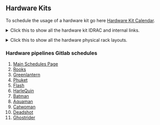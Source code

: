 ## Hardware Kits

To schedule the usage of a hardware kit go here [Hardware Kit Calendar](https://confluence.di2e.net/calendar/calendarPage.action?spaceKey=THISISCVAH&calendarId=7143902f-fd4d-467b-b937-13607f1db498).

<p>
<details>
<summary>Click this to show all the hardware kit IDRAC and internal links.</summary>

| Kit Name | IDRAC Links | Internal Kit Links | 
| ---      | ---      | ---      | 
| Aquaman | <ul><li>https://idrac1.aquaman/</li><li>https://idrac2.aquaman/</li><li>https://idrac3.aquaman/</li><li>https://idrac4.aquaman/</li><li>https://idrac5.aquaman/</li><li>https://idrac6.aquaman/</li><li>https://idrac7.aquaman/</li><li>https://idrac8.aquaman/</li></ul> | <ul><li>https://esx.aquaman/</li><li>https://firewall.aquaman/</li><li>https://controller.aquaman/</li></ul> | 
| Batman | <ul><li>https://idrac1.batman/</li><li>https://idrac2.batman/</li><li>https://idrac3.batman/</li><li>https://idrac4.batman/</li><li>https://idrac5.batman/</li><li>https://idrac6.batman/</li><li>https://idrac7.batman/</li></ul> | <ul><li>https://esx.batman/</li><li>https://firewall.batman/</li><li>https://controller.batman/</li></ul> | 
| Catwoman | <ul><li>https://idrac1.catwoman/</li><li>https://idrac2.catwoman/</li><li>https://idrac3.catwoman/</li><li>https://idrac4.catwoman/</li><li>https://idrac5.catwoman/</li><li>https://idrac6.catwoman/</li><li>https://idrac7.catwoman/</li></ul> | <ul><li>https://esx.catwoman/</li><li>https://firewall.catwoman/</li><li>https://controller.catwoman/</li></ul> | 
| Deadshot | <ul><li>https://idrac1.deadshot/</li><li>https://idrac2.deadshot/</li><li>https://idrac3.deadshot/</li><li>https://idrac4.deadshot/</li><li>https://idrac5.deadshot/</li><li>https://idrac6.deadshot/</li><li>https://idrac7.deadshot/</li></ul> | <ul><li>https://esx.deadshot/</li><li>https://firewall.deadshot/</li><li>https://controller.deadshot/</li></ul> | 
| Flash | <ul><li>https://idrac1.flash/</li><li>https://idrac2.flash/</li><li>https://idrac3.flash/</li><li>https://idrac4.flash/</li><li>https://idrac5.flash/</li><li>https://idrac6.flash/</li><li>https://idrac7.flash/</li></ul> | <ul><li>https://esx.flash/</li><li>https://firewall.flash/</li><li>https://controller.flash/</li></ul> | 
| Greenlantern | <ul><li>https://idrac1.greenlantern/</li><li>https://idrac2.greenlantern/</li><li>https://idrac3.greenlantern/</li><li>https://idrac4.greenlantern/</li><li>https://idrac5.greenlantern/</li><li>https://idrac6.greenlantern/</li><li>https://idrac7.greenlantern/</li></ul> | <ul><li>https://esx.greenlantern/</li><li>https://firewall.greenlantern/</li><li>https://controller.greenlantern/</li></ul> | 
| Harlequin | <ul><li>https://idrac1.harlequin/</li><li>https://idrac2.harlequin/</li><li>https://idrac3.harlequin/</li><li>https://idrac4.harlequin/</li><li>https://idrac5.harlequin/</li><li>https://idrac6.harlequin/</li><li>https://idrac7.harlequin/</li></ul> | <ul><li>https://esx.harlequin/</li><li>https://firewall.harlequin/</li><li>https://controller.harlequin/</li></ul> | 
| Phuket | <ul><li>https://idrac1.phuket/</li><li>https://idrac2.phuket/</li><li>https://idrac3.phuket/</li><li>https://idrac4.phuket/</li><li>https://idrac5.phuket/</li><li>https://idrac6.phuket/</li><li>https://idrac7.phuket/</li></ul> | <ul><li>https://esx.phuket/</li><li>https://firewall.phuket/</li><li>https://controller.phuket/</li></ul> | 
| Rooks | <ul><li>https://idrac1.rooks/</li><li>https://idrac2.rooks/</li><li>https://idrac3.rooks/</li><li>https://idrac4.rooks/</li><li>https://idrac5.rooks/</li><li>https://idrac6.rooks/</li><li>https://idrac7.rooks/</li></ul> | <ul><li>https://esx.rooks/</li><li>https://firewall.rooks/</li><li>https://controller.rooks/</li></ul> | 

</details>
</p>

<p>
<details>
<summary>Click this to show all the hardware physical rack layouts.</summary>

> '#' stands for the actual elevation number on the physical rack. In the server room first find the Rack number (IE: Rack 1).  Then find the elevation number to identify where the hardware actually is.

<strong>Rack 3</strong>

| # | Physical equipment | Notes |
| ---      | ---      | ---      |
| 42 | Dell 4112 Switch | Aquaman Switch | 
| 41 | | |
| 40 | iDRAC-R440-Kit1-1 | Aquaman Legacy R440 ESXI Server |
| 39 | iDRAC-R440-Kit1-2 | Aquaman Legacy R440 Server 1 |
| 38 | iDRAC-R440-Kit1-3 | Aquaman Legacy R440 Server 2 |
| 37 | iDRAC-R440-Kit1-4 | Aquaman Legacy R440 Sensor 1 |
| 36 | iDRAC-R440-Kit1-5 | Aquaman Legacy R440 Sensor 2 |
| 35 | iDRAC-R440-Kit1-6 | Aquaman Legacy R440 Sensor 3 |
| 34 | iDRAC-R440-Kit1-7 | Aquaman Legacy R440 Sensor 4 |
| 33 | iDRAC-R440-Kit1-8 | Aquaman Legacy R440 Sensor 5 |
| 32 | | |
| 31 | Dell 4112 Switch | | Batman Switch |
| 30 | iDRAC-R440-Kit2-1 | Batman Legacy R440 ESXI Server |
| 29 | iDRAC-R440-Kit2-2 | Batman Legacy R440 Server 1 |
| 28 | iDRAC-R440-Kit2-3 | Batman Legacy R440 Server 2 |
| 27 | iDRAC-R440-Kit2-4 | Batman Legacy R440 Sensor 1 |
| 26 | iDRAC-R440-Kit2-5 | Batman Legacy R440 Sensor 2 |
| 25 | iDRAC-R440-Kit2-6 | Batman Legacy R440 Sensor 3 |
| 24 | iDRAC-R440-Kit2-7 | Batman Legacy R440 Sensor 4 |
| 23 | Dell 4112 Switch | Catwoman Switch | 
| 22 | iDRAC-R440-Kit3-1 | Catwoman R440 Common Node ESXI Server |
| 21 | iDRAC-R440-Kit3-2 | Catwoman R440 Common Node Server 1 |
| 20 | iDRAC-R440-Kit3-3 | Catwoman R440 Common Node Server 2 |
| 19 | iDRAC-R440-Kit3-4 | Catwoman R440 Common Node Sensor 1 |
| 18 | iDRAC-R440-Kit3-5 | Catwoman R440 Common Node Sensor 2 |
| 17 | iDRAC-R440-Kit3-6 | Catwoman R440 Common Node Sensor 3 |
| 16 | iDRAC-R440-Kit3-7 | Catwoman R440 Common Node Sensor 4 |
| 15 | | | 
| 14 | Dell 4112 Switch | Deadshot Switch | 
| 13 | iDRAC-R440-Kit4-1 | Deadshot ESXI Server | 
| 12 | iDRAC-R440-Kit4-2 | Deadshot R440 Common Node Server 1 | 
| 11 | iDRAC-R440-Kit4-3 | Deadshot R440 Common Node Server 2 | 
| 10 | iDRAC-R440-Kit4-4 | Deadshot R440 Common Node Sensor 1 | 
| 9 | iDRAC-R440-Kit4-5 | Deadshot R440 Common Node Sensor 2 | 
| 8 | iDRAC-R440-Kit4-6 | Deadshot R440 Common Node Sensor 3 | 
| 7 | iDRAC-R440-Kit4-7 | Deadshot R440 Common Node Sensor 4 | 
| 6 | PDU 1 | | 
| 5 | PDU 1 | | 
| 4 | PDU 1 | | 
| 3 | PDU 2 | | 
| 2 | PDU 2 | | 
| 1 | PDU 2 | | 

<strong>Rack 4</strong>

| # | Physical equipment | Notes   |
| ---      | ---      | ---      |
| 42 | | | 
| 41 | | | 
| 40 | | | 
| 39 | | | 
| 38 | | | 
| 37 | | | 
| 36 | | | 
| 35 | | | 
| 34 | | | 
| 33 | | | 
| 32 | | | 
| 31 | Dell 4112 switch | Greenlantern Switch | 
| 30 | iDRAC-R440-Kit7-1 | Greenlantern R440 Common Node ESXI | 
| 29 | iDRAC-R440-Kit7-2 | Greenlantern R440 Common Node Server 1 | 
| 28 | iDRAC-R440-Kit7-3 | Greenlantern R440 Common Node Server 2 | 
| 27 | iDRAC-R440-Kit7-4 | Greenlantern R440 Common Node Sensor 1 | 
| 26 | iDRAC-R440-Kit7-5 | Greenlantern R440 Common Node Sensor 2 | 
| 25 | iDRAC-R440-Kit7-6 | Greenlantern R440 Common Node Sensor 3 | 
| 24 | iDRAC-R440-Kit7-7 | Greenlantern R440 Common Node Sensor 4 | 
| 23 | | | 
| 22 | Dell 4112 switch | Harlequin Switch | 
| 21 | iDRAC-R440-Kit8-1 | Harlequin R440 Common Node ESXI | 
| 20 | iDRAC-R440-Kit8-2 | Harlequin R440 Common Node Server 1 | 
| 19 | iDRAC-R440-Kit8-3 | Harlequin R440 Common Node Server 2 | 
| 18 | iDRAC-R440-Kit8-4 | Harlequin R440 Common Node Sensor 1 | 
| 17 | iDRAC-R440-Kit8-5 | Harlequin R440 Common Node Sensor 2 | 
| 16 | iDRAC-R440-Kit8-6 | Harlequin R440 Common Node Sensor 3 | 
| 15 | iDRAC-R440-Kit8-7 | Harlequin R440 Common Node Sensor 4 | 
| 14 | | | 
| 13 | | | 
| 12 | | | 
| 11 | | | 
| 10 | | | 
| 9 | | | 
| 8 | | | 
| 7 | | | 
| 6 | PDU 1 | | 
| 5 | PDU 1 | | 
| 4 | PDU 1 | | 
| 3 | PDU 2 | | 
| 2 | PDU 2 | | 
| 1 | PDU 2 | | 


<strong>Rack 5</strong>

| # | Physical equipment | Notes   |
| ---      | ---      | ---      |
| 42 | | | 
| 41 | | | 
| 40 | | | 
| 39 | | | 
| 38 | | | 
| 37 | | | 
| 36 | | | 
| 35 | | | 
| 34 | | | 
| 33 | | | 
| 32 | Dell 4112 switch | | 
| 31 | iDRAC-R440-Kit6-1 | Flash Legacy R440 ESXI | 
| 30 | iDRAC-R440-Kit6-2 | Flash Legacy R440 Server 1 | 
| 29 | iDRAC-R440-Kit6-3 | Flash Legacy R440 Server 2 |  
| 28 | iDRAC-R440-Kit6-4 | Flash Legacy R440 Sensor 1 | 
| 27 | iDRAC-R440-Kit6-5 | Flash Legacy R440 Sensor 2 | 
| 26 | iDRAC-R440-Kit6-6 | Flash Legacy R440 Sensor 3 | 
| 25 | iDRAC-R440-Kit6-7 | Flash Legacy R440 Sensor 4 | 
| 24 | | | 
| 23 | | | 
| 22 | Dell 4112 switch | | 
| 21 | iDRAC-R440-Kit9-1 | Phuket Legacy R440 ESXI | 
| 20 | iDRAC-R440-Kit9-2 | Phuket Legacy R440 Server 1 | 
| 19 | iDRAC-R440-Kit9-3 | Phuket Legacy R440 Server 2 | 
| 18 | iDRAC-R440-Kit9-4 | Phuket Legacy R440 Sensor 1 | 
| 17 | iDRAC-R440-Kit9-5 | Phuket Legacy R440 Sensor 2 | 
| 16 | iDRAC-R440-Kit9-6 | Phuket Legacy R440 Sensor 3 | 
| 15 | iDRAC-R440-Kit9-7 | Phuket Legacy R440 Sensor 4 | 
| 14 | | | 
| 13 | | | 
| 12 | | | 
| 11 | | | 
| 10 | | | 
| 9 | | | 
| 8 | | | 
| 7 | | | 
| 6 | | | 
| 5 | | | 
| 4 | | | 
| 3 | | | 
| 2 | | | 
| 1 | | | 


</details>
</p>

### Hardware pipelines Gitlab schedules

1. [Main Schedules Page](https://gitlab.sil.lab/tfplenum/tfplenum/-/pipeline_schedules)
2. [Rooks](https://gitlab.sil.lab/tfplenum/tfplenum/-/pipeline_schedules/184/edit)
3. [Greenlantern](https://gitlab.sil.lab/tfplenum/tfplenum/-/pipeline_schedules/181/edit) 
4. [Phuket](https://gitlab.sil.lab/tfplenum/tfplenum/-/pipeline_schedules/147/edit)
5. [Flash](https://gitlab.sil.lab/tfplenum/tfplenum/-/pipeline_schedules/135/edit)
6. [HarleQuin](https://gitlab.sil.lab/tfplenum/tfplenum/-/pipeline_schedules/131/edit)
7. [Batman](https://gitlab.sil.lab/tfplenum/tfplenum/-/pipeline_schedules/99/edit)
8. [Aquaman](https://gitlab.sil.lab/tfplenum/tfplenum/-/pipeline_schedules/96/edit)
9. [Catwoman](https://gitlab.sil.lab/tfplenum/tfplenum/-/pipeline_schedules/94/edit)
10. [Deadshot](https://gitlab.sil.lab/tfplenum/tfplenum/-/pipeline_schedules/93/edit)
11. [Ghostrider](https://gitlab.sil.lab/tfplenum/tfplenum/-/pipeline_schedules/210/edit)
